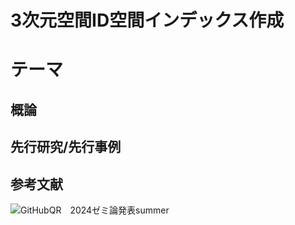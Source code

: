 # 3次元空間ID空間インデックス作成

# テーマ
## 概論

## 先行研究/先行事例

## 参考文献

![GitHubQR　2024ゼミ論発表summer](https://github.com/user-attachments/assets/09e097df-7a05-41fb-aa37-6c85a1a5a2cf)
